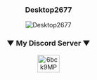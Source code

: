 <h3 align="center">Desktop2677</h3>

<p align="center"> <img src="https://komarev.com/ghpvc/?username=Desktop2677&label=Profile%20views&color=0e75b6&style=flat" alt="Desktop2677" /> </p>

<h3 align="center">▼ My Discord Server ▼</h3>
<p align="center">
<a href="https://discord.gg/y8nCw742t4" target="blank"><img align="center" src="https://raw.githubusercontent.com/rahuldkjain/github-profile-readme-generator/master/src/images/icons/Social/discord.svg" alt="6bck9MPMEz" height="40" width="50" /></a>
</p>
